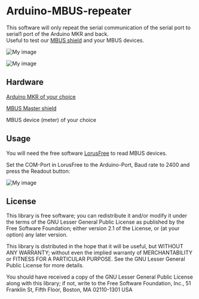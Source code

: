 # Arduino-MBUS-repeater

This software will only repeat the serial communication of the serial port to serial1 port of the Arduino MKR and back.  
Useful to test our [MBUS shield](https://www.hwhardsoft.de/english/projects/m-bus-mkr-shield/) and your MBUS devices.

![My image](https://user-images.githubusercontent.com/3049858/72681999-3a597480-3ac9-11ea-857b-fae4e47f3a2b.jpg)

![My image](https://user-images.githubusercontent.com/3049858/72682112-18acbd00-3aca-11ea-9c4c-bc3078384f84.jpg)


## Hardware

[Arduino MKR of your choice](https://store.arduino.cc/)

[MBUS Master shield](https://www.hwhardsoft.de/english/projects/m-bus-mkr-shield/)

MBUS device (meter) of your choice


## Usage

You will need the free software [LorusFree](https://web.archive.org/web/20220817155914/https://www.m-bus.de/lorus_download/lor240122.zip) to read MBUS devices.

Set the COM-Port in LorusFree to the Arduino-Port, Baud rate to 2400 and press the Readout button:

![My image](https://user-images.githubusercontent.com/3049858/72682001-3b8aa180-3ac9-11ea-943b-ca9b710ba540.jpg)


## License

This library is free software; you can redistribute it and/or modify it under the terms of the GNU Lesser General Public License as published by the Free Software Foundation; either version 2.1 of the License, or (at your option) any later version.

This library is distributed in the hope that it will be useful, but WITHOUT ANY WARRANTY; without even the implied warranty of MERCHANTABILITY or FITNESS FOR A PARTICULAR PURPOSE. See the GNU Lesser General Public License for more details.

You should have received a copy of the GNU Lesser General Public License along with this library; if not, write to the Free Software Foundation, Inc., 51 Franklin St, Fifth Floor, Boston, MA 02110-1301 USA
